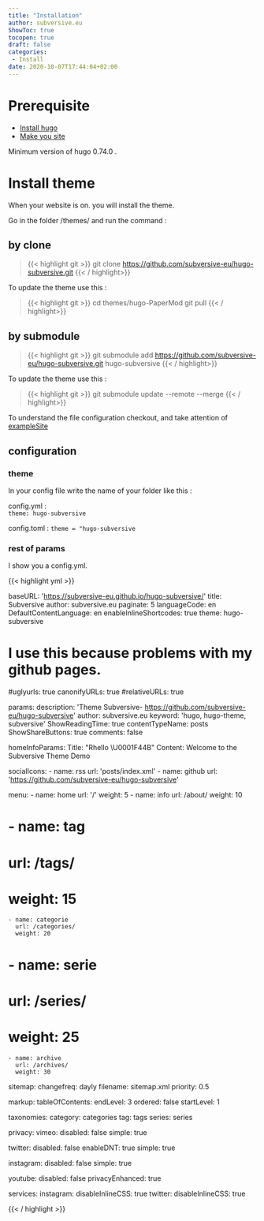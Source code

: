 ```yaml
---
title: "Installation"
author: subversive.eu
ShowToc: true
tocopen: true
draft: false
categories:
 - Install
date: 2020-10-07T17:44:04+02:00
---
```


# Prerequisite

- [Install hugo](https://gohugo.io/getting-started/installing/)
- [Make you site](https://gohugo.io/getting-started/quick-start/)

Minimum version of hugo 0.74.0 .

# Install theme

When your website is on. you will install the theme.

Go in the folder /themes/ and run the command :

## by clone


> {{< highlight git >}}
  git clone https://github.com/subversive-eu/hugo-subversive.git
{{< / highlight>}}

To update the theme use this :

> {{< highlight git >}}
cd themes/hugo-PaperMod
git pull
 {{< / highlight>}}

## by submodule

> {{< highlight git >}}
  git submodule add https://github.com/subversive-eu/hugo-subversive.git hugo-subversive
 {{< / highlight>}}

To update the theme use this :

> {{< highlight git >}}
git submodule update --remote --merge
 {{< / highlight>}}

To understand the file configuration checkout, and take attention of [exampleSite](https://github.com/subversive-eu/hugo-subversive/tree/exampleSite)

## configuration 

### theme

In your config file write the name of your folder like this :

config.yml :  
`theme: hugo-subversive`

config.toml :
`theme = "hugo-subversive`

### rest of params

I show you a config.yml.

{{< highlight yml >}}

baseURL: 'https://subversive-eu.github.io/hugo-subversive/'
title: Subversive
author: subversive.eu
paginate: 5
languageCode: en
DefaultContentLanguage: en
enableInlineShortcodes: true
theme: hugo-subversive

# I use this because problems with my github pages.
#uglyurls: true
canonifyURLs: true
#relativeURLs: true

params:
  description: 'Theme Subversive- https://github.com/subversive-eu/hugo-subversive'
  author: subversive.eu
  keyword: 'hugo, hugo-theme, subversive'
  ShowReadingTime: true
  contentTypeName: posts
  ShowShareButtons: true
  comments: false

  homeInfoParams:
    Title: "Rhello \U0001F44B"
    Content: Welcome to the Subversive Theme Demo

  socialIcons:
    - name: rss
      url: 'posts/index.xml'
    - name: github
      url: 'https://github.com/subversive-eu/hugo-subversive'

  menu:
    - name: home
      url: '/'
      weight: 5
    - name: info
      url: /about/
      weight: 10
#    - name: tag
#      url: /tags/
#      weight: 15
    - name: categorie
      url: /categories/
      weight: 20
#    - name: serie
#      url: /series/
#      weight: 25
    - name: archive   
      url: /archives/
      weight: 30

sitemap:
  changefreq: dayly
  filename: sitemap.xml
  priority: 0.5

markup:
  tableOfContents:
    endLevel: 3
    ordered: false
    startLevel: 1

taxonomies:
  category: categories
  tag: tags
  series: series

privacy:
  vimeo:
    disabled: false
    simple: true

  twitter:
    disabled: false
    enableDNT: true
    simple: true

  instagram:
    disabled: false
    simple: true

  youtube:
    disabled: false
    privacyEnhanced: true

services:
  instagram:
    disableInlineCSS: true
  twitter:
    disableInlineCSS: true

{{< / highlight >}}